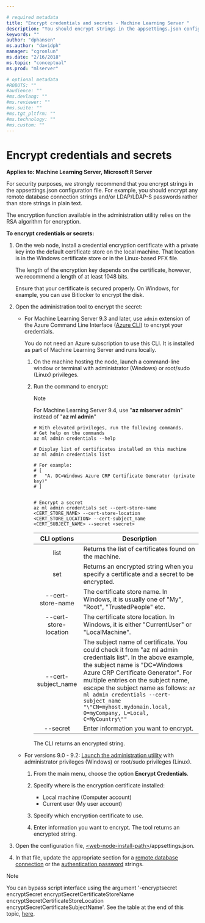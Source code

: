 ```yaml
---

# required metadata
title: "Encrypt credentials and secrets - Machine Learning Server "
description: "You should encrypt strings in the appsettings.json configuration file."
keywords: ""
author: "dphansen"
ms.author: "davidph"
manager: "cgronlun"
ms.date: "2/16/2018"
ms.topic: "conceptual"
ms.prod: "mlserver"

# optional metadata
#ROBOTS: ""
#audience: ""
#ms.devlang: ""
#ms.reviewer: ""
#ms.suite: ""
#ms.tgt_pltfrm: ""
#ms.technology: ""
#ms.custom: ""
---
```


# Encrypt credentials and secrets

**Applies to:  Machine Learning Server, Microsoft R Server**

For security purposes, we strongly recommend that you encrypt strings in the appsettings.json configuration file. For example, you should encrypt any remote database connection strings and/or LDAP/LDAP-S passwords rather than store strings in plain text. 

The encryption function available in the administration utility relies on the RSA algorithm for encryption. 

       
**To encrypt credentials or secrets:**

1. On the web node, install a credential encryption certificate with a private key into the default certificate store on the local machine. That location is in the Windows certificate store or in the Linux-based PFX file. 

   The length of the encryption key depends on the certificate, however, we recommend a length of at least 1048 bits.

   Ensure that your certificate is secured properly. On Windows, for example, you can use Bitlocker to encrypt the disk.  

1. Open the administration tool to encrypt the secret:
   + For Machine Learning Server 9.3 and later, use `admin` extension of the Azure Command Line Interface ([Azure CLI](https://docs.microsoft.com/cli/azure/install-azure-cli)) to encrypt your credentials.

     You do not need an Azure subscription to use this CLI. It is installed as part of Machine Learning Server and runs locally.

     1. On the machine hosting the node, launch a command-line window or terminal  with administrator (Windows) or root/sudo (Linux) privileges.


     1. Run the command to encrypt:
        
        >[!NOTE]
        > For Machine Learning Server 9.4, use "**az mlserver admin**" instead of "**az ml admin**"
        
        ```azurecli
        # With elevated privileges, run the following commands.
        # Get help on the commands
        az ml admin credentials --help

        # Display list of certificates installed on this machine
        az ml admin credentials list
        
        # For example:
        # [
        #   "A. DC=Windows Azure CRP Certificate Generator (private key)"
        # ]
        
        
        # Encrypt a secret
        az ml admin credentials set --cert-store-name <CERT_STORE_NAME> --cert-store-location <CERT_STORE_LOCATION> --cert-subject_name <CERT_SUBJECT_NAME> --secret <secret>
        ```
        
        |CLI&nbsp;options|Description|
        |:----------:|----------------|
        |list|Returns the list of certificates found on the machine.|
        |set|Returns an encrypted string when you specify a certificate and a secret to be encrypted.|
        |--cert-store-name| The certificate store name. In Windows, it is usually one of "My", "Root", "TrustedPeople" etc.|
        |--cert-store-location | The certificate store location. In Windows, it is either "CurrentUser" or "LocalMachine".|
        |--cert-subject_name | The subject name of certificate. You could check it from "az ml admin credentials list". In the above example, the subject name is "DC=Windows Azure CRP Certificate Generator". For multiple entries on the subject name, escape the subject name as follows: `az ml admin credentials --cert-subject_name "\"CN=myhost.mydomain.local, O=myCompany, L=Local, C=MyCountry\""`|
        |--secret|Enter information you want to encrypt. |

        The CLI returns an encrypted string.

   + For versions 9.0 - 9.2: [Launch the administration utility](configure-admin-cli-launch.md) with administrator privileges (Windows) or root/sudo privileges (Linux).

      1. From the main menu, choose the option **Encrypt Credentials**.

      1. Specify where is the encryption certificate installed: 
         + Local machine (Computer account)
         + Current user (My user account)

      1. Specify which encryption certificate to use.

      1. Enter information you want to encrypt.  The tool returns an encrypted string.

1. Open the configuration file, [\<web-node-install-path>](../operationalize/configure-find-admin-configuration-file.md)/appsettings.json.  

1. In that file, update the appropriate section for a [remote database connection](configure-remote-database-to-operationalize.md) or the [authentication password](configure-authentication.md#encrypt) strings. 

>[!NOTE]
>You can bypass script interface using the argument '-encryptsecret encryptSecret encryptSecretCertificateStoreName encryptSecretCertificateStoreLocation encryptSecretCertificateSubjectName'. See the table at the end of this topic, [here](configure-admin-cli-launch.md#switch).
